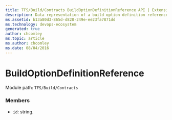 ```yaml
---
title: TFS/Build/Contracts BuildOptionDefinitionReference API | Extensions for Azure DevOps Services
description: Data representation of a build option definition reference.
ms.assetid: b13a80d3-865d-d828-249e-ee23fa7871dd
ms.technology: devops-ecosystem
generated: true
author: chcomley
ms.topic: article
ms.author: chcomley
ms.date: 08/04/2016
---
```


# BuildOptionDefinitionReference

Module path: `TFS/Build/Contracts`

### Members

* `id`: string.
